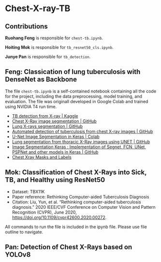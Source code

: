 # Chest-X-ray-TB

## Contributions

**Ruohang Feng** is responsible for `chest-tb.ipynb`.

**Hoiting Mok** is responsible for `tb_resnet50_cls.ipynb`.

**Junye Pan** is responsible for `tb_detection`.

## Feng: Classication of lung tuberculosis with DenseNet as Backbone

The file `chest-tb.ipynb` is a self-contained notebook containing all the code for the project, including the data preprocessing, model training, and evaluation. The file was originall developed in Google Colab and trained using NVIDIA T4 run time.

- [TB detection from X-ray | Kaggle](https://www.kaggle.com/code/anandsubbu007/tb-detection-from-x-ray)
- [Chest X-Ray image segmentation | GitHub](https://github.com/mo26-web/Chest-X-Ray-Image_Segmentation_ResUNet)
- [Lung X-rays segmentation | GitHub](https://github.com/mdai/ml-lessons/blob/master/lesson2-lung-xrays-segmentation.ipynb)
- [Automated detection of tuberculosis from chest X-ray images | GitHub](https://github.com/Gambitier/Automated-Detection-of-tuberculosis-from-chest-X-ray-images/blob/master/DenseNet121.ipynb)
- [U-Net Image Segmentation in Keras | Colab](https://colab.research.google.com/github/margaretmz/image-segmentation/blob/main/unet_pet_segmentation.ipynb)
- [Lung segmentation from thoracic X-Ray images using UNET | GitHub](https://github.com/georgiosouzounis/lung-seg-xray-unet)
- [Image Segmentation Keras : Implementation of Segnet, FCN, UNet, PSPNet and other models in Keras | GitHub](https://github.com/divamgupta/image-segmentation-keras)
- [Chest Xray Masks and Labels](https://www.kaggle.com/datasets/nikhilpandey360/chest-xray-masks-and-labels)

## Mok: Classification of Chest X-Rays into Sick, TB, and Healthy using ResNet50

- Dataset: TBX11K
- Paper reference: Rethinking Computer-aided Tuberculosis Diagnosis
- Citation: Liu, Yun, et al. “Rethinking computer-aided tuberculosis diagnosis.” 2020 IEEE/CVF Conference on Computer Vision and Pattern Recognition (CVPR), June 2020, https://doi.org/10.1109/cvpr42600.2020.00272. 

All commands to run the file is included in the ipynb file. Please use file outline to navigate. 

## Pan: Detection of Chest X-Rays based on YOLOv8

